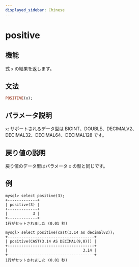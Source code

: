 ```yaml
---
displayed_sidebar: Chinese
---
```


# positive

## 機能

式 `x` の結果を返します。

## 文法

```Haskell
POSITIVE(x);
```

## パラメータ説明

`x`: サポートされるデータ型は BIGINT、DOUBLE、DECIMALV2、DECIMAL32、DECIMAL64、DECIMAL128 です。

## 戻り値の説明

戻り値のデータ型はパラメータ `x` の型と同じです。

## 例

```Plain Text
mysql> select positive(3);
+-------------+
| positive(3) |
+-------------+
|           3 |
+-------------+
1行がセットされました (0.01 秒)

mysql> select positive(cast(3.14 as decimalv2));
+--------------------------------------+
| positive(CAST(3.14 AS DECIMAL(9,0))) |
+--------------------------------------+
|                                 3.14 |
+--------------------------------------+
1行がセットされました (0.01 秒)
```

